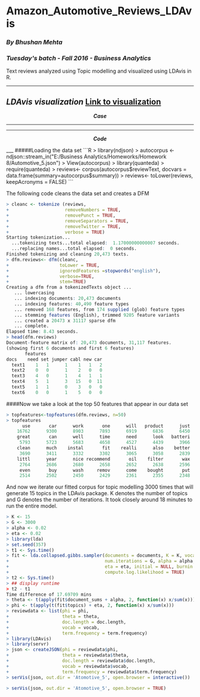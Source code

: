 # Amazon_Automotive_Reviews_LDAvis
### *By Bhushan Mehta*
### *Tuesday's batch - Fall 2016 - Business Analytics*
Text reviews analyzed using Topic modelling and visualized using LDAvis in R.

---
*LDAvis visualization*
[Link to visualization](https://rawgit.com/mbhushan909/Amazon_Automotive_Reviews_LDAvis/master/Atomotive_5/index.html#topic=0&lambda=0.5&term=)
---

<p align="center"> <b><i>Case</b></i></p>

____

---
<p align="center"> <b><i>Code</b></i></p>
___
#####Loading the data set
```R
> library(ndjson)
> autocorpus <- ndjson::stream_in("E:/Business Analytics/Homeworks/Homework 8/Automotive_5.json")
> View(autocorpus)
> library(quanteda)
> require(quanteda)
> reviews<- corpus(autocorpus$reviewText, docvars = data.frame(summary=autocorpus$summary))
> reviews<- toLower(reviews, keepAcronyms = FALSE)
```

The following code cleans the data set and creates a DFM
```R
> cleanc <- tokenize (reviews,
+                     removeNumbers = TRUE,
+                     removePunct = TRUE,
+                     removeSeparators = TRUE,
+                     removeTwitter = TRUE,
+                     verbose = TRUE)
Starting tokenization...
  ...tokenizing texts...total elapsed:  1.17000000000007 seconds.
  ...replacing names...total elapsed:  0 seconds.
Finished tokenizing and cleaning 20,473 texts.
> dfm.reviews<- dfm(cleanc,
+                   toLower = TRUE, 
+                   ignoredFeatures =stopwords("english"), 
+                   verbose=TRUE, 
+                   stem=TRUE)
Creating a dfm from a tokenizedTexts object ...
   ... lowercasing
   ... indexing documents: 20,473 documents
   ... indexing features: 40,490 feature types
   ... removed 168 features, from 174 supplied (glob) feature types
   ... stemming features (English), trimmed 9205 feature variants
   ... created a 20473 x 31117 sparse dfm
   ... complete. 
Elapsed time: 8.43 seconds.
> head(dfm.reviews)
Document-feature matrix of: 20,473 documents, 31,117 features.
(showing first 6 documents and first 6 features)
       features
docs    need set jumper cabl new car
  text1    1   1      1    1   1   2
  text2    0   0      1    2   0   0
  text3    4   0      1    4   1   1
  text4    5   1      3   15   0  11
  text5    1   1      0    3   0   0
  text6    0   0      1    5   0   0

```
####Now we take a look at the top 50 features that appear in our data set
```R
> topfeatures<-topfeatures(dfm.reviews, n=50)
> topfeatures
      use       car      work       one      will   product      just       get      like      good 
    16762      9300      8903      7893      6919      6836      6450      6268      6236      5816 
    great       can      well      time      need      look   batteri      make     light      easi 
     5793      5723      5683      4658      4527      4439      3966      3924      3906      3698 
    clean      much    instal       fit    realli      also    better        go     price      keep 
     3690      3411      3332      3302      3065      3058      2839      2838      2834      2799 
    littl      year      nice recommend       oil    filter       wax      tire     water       tri 
     2764      2686      2680      2658      2652      2638      2596      2576      2538      2526 
     even       buy      wash     remov      come    bought       put    replac      last      back 
     2514      2502      2450      2429      2361      2355      2348      2331      2301      2287 
```
And now we iterate our fitted corpus for topic modelling 3000 times that will generate 15 topics in the LDAvis package. K denotes the number of topics and G denotes the number of iterations.
It took closely around 18 minutes to run the entire model.
```R
> K <- 15
> G <- 3000
> alpha <- 0.02
> eta <- 0.02
> library(lda)
> set.seed(357)
> t1 <- Sys.time()
> fit <- lda.collapsed.gibbs.sampler(documents = documents, K = K, vocab = vocab, 
+                                    num.iterations = G, alpha = alpha, 
+                                    eta = eta, initial = NULL, burnin = 0,
+                                    compute.log.likelihood = TRUE)
> t2 <- Sys.time()
> ## display runtime
> t2 - t1
Time difference of 17.69709 mins
> theta <- t(apply(fit$document_sums + alpha, 2, function(x) x/sum(x)))
> phi <- t(apply(t(fit$topics) + eta, 2, function(x) x/sum(x)))
> reviewdata <- list(phi = phi,
+                    theta = theta,
+                    doc.length = doc.length,
+                    vocab = vocab,
+                    term.frequency = term.frequency)
> library(LDAvis)
> library(servr)
> json <- createJSON(phi = reviewdata$phi, 
+                    theta = reviewdata$theta, 
+                    doc.length = reviewdata$doc.length, 
+                    vocab = reviewdata$vocab, 
+                    term.frequency = reviewdata$term.frequency)
> serVis(json, out.dir = 'Atomotive_5', open.browser = interactive())

> serVis(json, out.dir = 'Atomotive_5', open.browser = TRUE)
```
